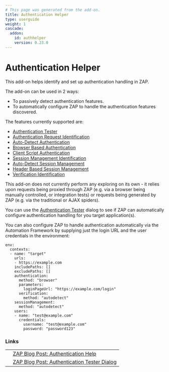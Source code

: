 ```yaml
---
# This page was generated from the add-on.
title: Authentication Helper
type: userguide
weight: 1
cascade:
  addon:
    id: authhelper
    version: 0.23.0
---
```


# Authentication Helper

This add-on helps identify and set up authentication handling in ZAP.  


The add-on can be used in 2 ways:

* To passively detect authentication features.
* To automatically configure ZAP to handle the authentication features discovered.

The features currently supported are:


* [Authentication Tester](/docs/desktop/addons/authentication-helper/auth-tester/)
* [Authentication Request Identification](/docs/desktop/addons/authentication-helper/auth-req-id/)
* [Auto-Detect Authentication](/docs/desktop/addons/authentication-helper/autodetect-auth/)
* [Browser Based Authentication](/docs/desktop/addons/authentication-helper/browser-auth/)
* [Client Script Authentication](/docs/desktop/addons/authentication-helper/client-script/)
* [Session Management Identification](/docs/desktop/addons/authentication-helper/session-mgmt-id/)
* [Auto-Detect Session Management](/docs/desktop/addons/authentication-helper/autodetect-session/)
* [Header Based Session Management](/docs/desktop/addons/authentication-helper/session-header/)
* [Verification Identification](/docs/desktop/addons/authentication-helper/verification-id/)


This add-on does not currently perform any exploring on its own - it relies upon requests being proxied through ZAP
(e.g. via a browser being manually controlled, or integration tests) or requests being generated by ZAP
(e.g. via the traditional or AJAX spiders).


You can use the [Authentication Tester](/docs/desktop/addons/authentication-helper/auth-tester/) dialog to
see if ZAP can automatically configure authentication handling for you target application(s).


You can also configure ZAP to handle authentication automatically via the Automation Framework
by supplying just the login URL and the user credentials in the environment:

```
env:
  contexts:
  - name: "target"
    urls:
    - https://example.com
    includePaths: []
    excludePaths: []
    authentication:
      method: "browser"
      parameters: 
        loginPageUrl: "https://example.com/login"
      verification:
        method: "autodetect"
    sessionManagement:
      method: "autodetect"
    users:
    - name: "test@example.com"
      credentials:
        username: "test@example.com"
        password: "password123"
```

### Links

|   |                                                                                        |
|---|----------------------------------------------------------------------------------------|
|   | [ZAP Blog Post: Authentication Help](/blog/2023-01-19-authentication-help/)            |
|   | [ZAP Blog Post: Authentication Tester Dialog](/blog/2023-05-23-authentication-tester/) |
